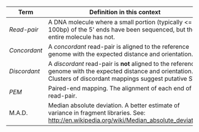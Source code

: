 <br>

<table><thead><th> <b>Term</b> </th><th> <b>Definition in this context</b> </th></thead><tbody>
<tr><td> <i>Read-pair</i> </td><td> A DNA molecule where a small portion (typically <= 100bp) of the 5' ends have been sequenced, but the entire molecule has not. </td></tr>
<tr><td> <i>Concordant</i> </td><td> A <i>concordant</i> read-pair is aligned to the reference genome with the expected distance and orientation. </td></tr>
<tr><td> <i>Discordant</i> </td><td> A <i>discordant</i> read-pair is <b>not</b> aligned to the reference genome with the expected distance and orientation. Clusters of discordant mappings suggest putative SV. </td></tr>
<tr><td> <i>PEM</i>  </td><td> Paired-end mapping.  The alignment of each end of a read-pair. </td></tr>
<tr><td> M.A.D.      </td><td> Median absolute deviation. A better estimate of variance in fragment libraries. See: <a href='http://en.wikipedia.org/wiki/Median_absolute_deviation'>http://en.wikipedia.org/wiki/Median_absolute_deviation</a></td></tr>